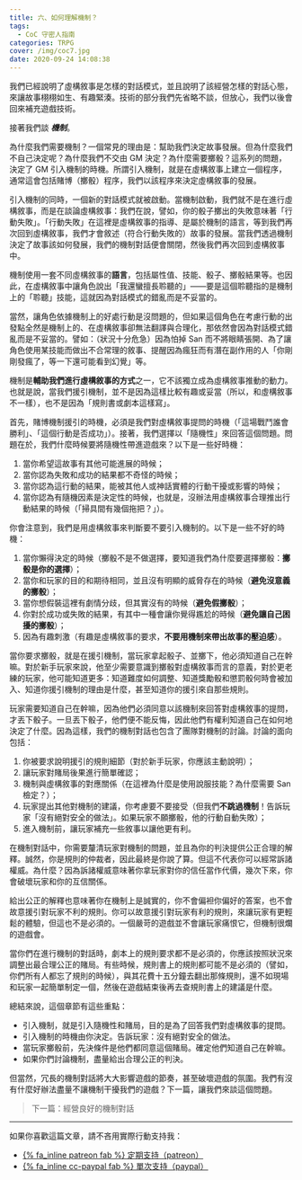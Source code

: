 ```yaml
---
title: 六、如何理解機制？
tags:
  - CoC 守密人指南
categories: TRPG
cover: /img/coc7.jpg
date: 2020-09-24 14:08:38
---
```


我們已經說明了虛構敘事是怎樣的對話模式，並且說明了該經營怎樣的對話心態，來讓故事栩栩如生、有趣緊湊。技術的部分我們先省略不談，但放心，我們以後會回來補充遊戲技術。

接著我們談 **_機制_**。

為什麼我們需要機制？一個常見的理由是：幫助我們決定故事發展。但為什麼我們不自己決定呢？為什麼我們不交由 GM 決定？為什麼需要擲骰？這系列的問題，決定了 GM 引入機制的時機。所謂引入機制，就是在虛構敘事上建立一個程序，通常這會包括賭博（擲骰）程序，我們以該程序來決定虛構敘事的發展。

引入機制的同時，一個新的對話模式就被啟動。當機制啟動，我們就不是在進行虛構敘事，而是在談論虛構敘事：我們在說，譬如，你的骰子擲出的失敗意味著「行動失敗」。「行動失敗」在這裡是虛構敘事的指導、是屬於機制的語言，等到我們再次回到虛構敘事，我們才會敘述（符合行動失敗的）故事的發展。當我們透過機制決定了故事該如何發展，我們的機制對話便會關閉，然後我們再次回到虛構敘事中。

機制使用一套不同虛構敘事的**語言**，包括屬性值、技能、骰子、擲骰結果等。也因此，在虛構敘事中讓角色說出「我還蠻擅長聆聽的」——要是這個聆聽指的是機制上的「聆聽」技能，這就因為對話模式的錯亂而是不妥當的。

當然，讓角色依據機制上的好處行動是沒問題的，但如果這個角色在考慮行動的出發點全然是機制上的、在虛構敘事卻無法翻譯與合理化，那依然會因為對話模式錯亂而是不妥當的。譬如：（狀況十分危急）因為怕掉 San 而不將眼睛張開、為了讓角色使用某技能而做出不合常理的敘事、提醒因為瘋狂而有潛在副作用的人「你剛剛發瘋了，等一下還可能看到幻覺」等。

機制是**輔助我們進行虛構敘事的方式**之一，它不該獨立成為虛構敘事推動的動力。也就是說，當我們援引機制，並不是因為這樣比較有趣或妥當（所以，和虛構敘事不一樣），也不是因為「規則書或劇本這樣寫」。

首先，賭博機制援引的時機，必須是我們對虛構敘事提問的時機（「這場戰鬥誰會勝利」、「這個行動是否成功」）。接著，我們選擇以「隨機性」來回答這個問題。問題在於，我們什麼時候要將隨機性帶進遊戲來？以下是一些好時機：

1. 當你希望這故事有其他可能進展的時候；
2. 當你認為失敗和成功的結果都不奇怪的時候；
3. 當你認為這行動的結果，能被其他人或神話實體的行動干擾或影響的時候；
4. 當你認為有隨機因素是決定性的時候，也就是，沒辦法用虛構敘事合理推出行動結果的時候（「掃具間有幾個拖把？」）。

你會注意到，我們是用虛構敘事來判斷要不要引入機制的。以下是一些不好的時機：

1. 當你懶得決定的時候（擲骰不是不做選擇，要知道我們為什麼要選擇擲骰：**擲骰是你的選擇**）；
2. 當你和玩家的目的和期待相同，並且沒有明顯的威脅存在的時候（**避免沒意義的擲骰**）；
3. 當你想假裝這裡有劇情分歧，但其實沒有的時候（**避免假擲骰**）；
4. 你對於成功或失敗的結果，有其中一種會讓你覺得尷尬的時候（**避免讓自己困擾的擲骰**）；
5. 因為有趣刺激（有趣是虛構敘事的要求，**不要用機制來帶出故事的壓迫感**）。

當你要求擲骰，就是在援引機制，當玩家拿起骰子、並擲下，他必須知道自己在幹嘛。對於新手玩家來說，他至少需要意識到擲骰對虛構敘事而言的意義，對於更老練的玩家，他可能知道更多：知道難度如何調整、知道獎勵骰和懲罰骰何時會被加入、知道你援引機制的理由是什麼，甚至知道你的援引來自那些規則。

玩家需要知道自己在幹嘛，因為他們必須同意以該機制來回答對虛構敘事的提問，才丟下骰子。一旦丟下骰子，他們便不能反悔，因此他們有權利知道自己在如何地決定了什麼。因為這樣，我們的機制對話也包含了團隊對機制的討論。討論的面向包括：

1. 你被要求說明援引的規則細節（對於新手玩家，你應該主動說明）；
2. 讓玩家對賭局後果進行簡單確認；
3. 機制與虛構敘事的對應關係（在這裡為什麼是使用說服技能？為什麼需要 San 檢定？）；
4. 玩家提出其他對機制的建議，你考慮要不要接受（但我們**不跳過機制**！告訴玩家「沒有絕對安全的做法」。如果玩家不願擲骰，他的行動自動失敗）；
5. 進入機制前，讓玩家補充一些敘事以讓他更有利。

在機制對話中，你需要釐清玩家對機制的問題，並且為你的判決提供公正合理的解釋。誠然，你是規則的仲裁者，因此最終是你說了算。但這不代表你可以經常訴諸權威。為什麼？因為訴諸權威意味著你拿玩家對你的信任當作代價，幾次下來，你會破壞玩家和你的互信關係。

給出公正的解釋也意味著你在機制上是誠實的，你不會偏袒你偏好的答案，也不會故意援引對玩家不利的規則。你可以故意援引對玩家有利的規則，來讓玩家有更輕鬆的體驗，但這也不是必須的。一個嚴苛的遊戲並不會讓玩家痛恨它，但機制很爛的遊戲會。

當你們在進行機制的對話時，劇本上的規則要求都不是必須的，你應該按照狀況來調整出最合理公正的賭局。有些時候，規則書上的規則都可能不是必須的（譬如，你們所有人都忘了規則的時候），與其花費十五分鐘去翻出那條規則，還不如現場和玩家一起簡單制定一個，然後在遊戲結束後再去查規則書上的建議是什麼。

總結來說，這個章節有這些重點：

* 引入機制，就是引入隨機性和賭局，目的是為了回答我們對虛構敘事的提問。
* 引入機制的時機由你決定。告訴玩家：沒有絕對安全的做法。
* 當玩家擲骰前，先決條件是他們都同意這個賭局。確定他們知道自己在幹嘛。
* 如果你們討論機制，盡量給出合理公正的判決。

但當然，冗長的機制對話將大大影響遊戲的節奏，甚至破壞遊戲的氛圍。我們有沒有什麼好辦法盡量不讓機制干擾我們的遊戲？下一篇，讓我們來談這個問題。

> 下一篇：經營良好的機制對話

---

如果你喜歡這篇文章，請不吝用實際行動支持我：

* [{% fa_inline patreon fab %} 定期支持（patreon）](https://www.patreon.com/weihung)
* [{% fa_inline cc-paypal fab %} 單次支持（paypal）](https://www.paypal.com/pools/c/8jLP7Wsi80)